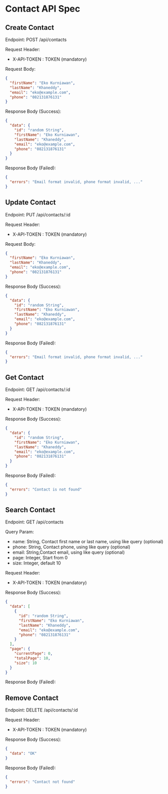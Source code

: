# Contact API Spec

## Create Contact
Endpoint: POST /api/contacts

Request Header:
- X-API-TOKEN : TOKEN (mandatory)

Request Body:
```json
{
  "firstName": "Eko Kurniawan",
  "lastName": "Khaneddy",
  "email": "eko@example.com",
  "phone": "082131876131"
}
```

Response Body (Success):
```json
{
  "data": {
    "id": "random String",
    "firstName": "Eko Kurniawan",
    "lastName": "Khaneddy",
    "email": "eko@example.com",
    "phone": "082131876131"
  }
}
```

Response Body (Failed):
```json
{
  "errors": "Email format invalid, phone format invalid, ..."
}
```

## Update Contact
Endpoint: PUT /api/contacts/:id

Request Header:
- X-API-TOKEN : TOKEN (mandatory)

Request Body:
```json
{
  "firstName": "Eko Kurniawan",
  "lastName": "Khaneddy",
  "email": "eko@example.com",
  "phone": "082131876131"
}
```

Response Body (Success):
```json
{
  "data": {
    "id": "random String",
    "firstName": "Eko Kurniawan",
    "lastName": "Khaneddy",
    "email": "eko@example.com",
    "phone": "082131876131"
  }
}
```

Response Body (Failed):
```json
{
  "errors": "Email format invalid, phone format invalid, ..."
}
```

## Get Contact
Endpoint: GET /api/contacts/:id

Request Header:
- X-API-TOKEN : TOKEN (mandatory)

Response Body (Success):
```json
{
  "data": {
    "id": "random String",
    "firstName": "Eko Kurniawan",
    "lastName": "Khaneddy",
    "email": "eko@example.com",
    "phone": "082131876131"
  }
}
```

Response Body (Failed):
```json
{
  "errors": "Contact is not found"
}
```

## Search Contact
Endpoint: GET /api/contacts

Query Param:
- name: String, Contact first name or last name, using like query (optional)
- phone: String, Contact phone, using like query (optional)
- email: String,Contact email, using like query (optional)
- page: Integer, Start from 0
- size: Integer, default 10

Request Header:
- X-API-TOKEN : TOKEN (mandatory)

Response Body (Success):

```json
{
  "data": [
    {
      "id": "random String",
      "firstName": "Eko Kurniawan",
      "lastName": "Khaneddy",
      "email": "eko@example.com",
      "phone": "082131876131"
    }
  ],
  "page": {
    "currentPage": 0,
    "totalPage": 10,
    "size": 10
  }
}
```

Response Body (Failed):

## Remove Contact
Endpoint: DELETE /api/contacts/:id

Request Header:
- X-API-TOKEN : TOKEN (mandatory)

Response Body (Success):
```json
{
  "data": "OK"
}
```

Response Body (Failed):
```json
{
  "errors": "Contact not found"
}
```